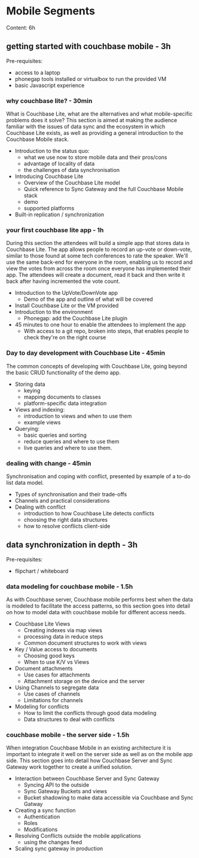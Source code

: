 Mobile Segments
===============

Content: 6h

getting started with couchbase mobile - 3h
------------------------------------------

Pre-requisites:

- access to a laptop
- phonegap tools installed or virtualbox to run the provided VM
- basic Javascript experience

### why couchbase lite? - 30min

What is Couchbase Lite, what are the alternatives and what mobile-specific
problems does it solve? This section is aimed at making the audience familiar
with the issues of data sync and the ecosystem in which Couchbase Lite exists,
as well as providing a general introduction to the Couchbase Mobile stack.

- Introduction to the status quo:
  - what we use now to store mobile data and their pros/cons
  - advantage of locality of data
  - the challenges of data synchronisation
- Introducing Couchbase Lite
  - Overview of the Couchbase Lite model
  - Quick reference to Sync Gateway and the full Couchbase Mobile stack
  - demo
  - supported platforms
- Built-in replication / synchronization

### your first couchbase lite app - 1h

During this section the attendees will build a simple app that stores data in
Couchbase Lite. The app allows people to record an up-vote or down-vote, similar
to those found at some tech conferences to rate the speaker. We'll use the same
back-end for everyone in the room, enabling us to record and view the votes from
across the room once everyone has implemented their app. The attendees will
create a document, read it back and then write it back after having incremented
the vote count.

- Introduction to the UpVote/DownVote app
  - Demo of the app and outline of what will be covered
- Install Couchbase Lite or the VM provided
- Introduction to the environment
  - Phonegap: add the Couchbase Lite plugin
- 45 minutes to one hour to enable the attendees to implement the app
  - With access to a git repo, broken into steps, that enables people to check
  they're on the right course


### Day to day development with Couchbase Lite - 45min

The common concepts of developing with Couchbase Lite, going beyond the basic
CRUD functionality of the demo app.

- Storing data
  - keying
  - mapping documents to classes
  - platform-specific data integration
- Views and indexing:
  - introduction to views and when to use them
  - example views
- Querying:
  - basic queries and sorting
  - reduce queries and where to use them
  - live queries and where to use them.

### dealing with change - 45min

Synchronisation and coping with conflict, presented by example of a to-do list
data model.

- Types of synchronisation and their trade-offs
- Channels and practical considerations
- Dealing with conflict
  - introduction to how Couchbase Lite detects conflicts
  - choosing the right data structures
  - how to resolve conflicts client-side


data synchronization in depth - 3h
----------------------------------

Pre-requisites:
- flipchart / whiteboard

### data modeling for couchbase mobile - 1.5h

As with Couchbase server, Couchbase mobile performs best when the data is
modeled to facilitate the access patterns, so this section goes into detail on
how to model data with couchbase mobile for different access needs.

- Couchbase Lite Views
  - Creating indexes via map views
  - processing data in reduce steps
  - Common document structures to work with views
- Key / Value access to documents
  - Choosing good keys
  - When to use K/V vs Views
- Document attachments
  - Use cases for attachments
  - Attachment storage on the device and the server
- Using Channels to segregate data
  - Use cases of channels
  - Limitations for channels
- Modeling for conflicts
  - How to limit the conflicts through good data modeling
  - Data structures to deal with conflicts

### couchbase mobile - the server side - 1.5h

When integration Couchbase Mobile in an existing architecture it is important to
integrate it well on the server side as well as on the mobile app side. This
section goes into detail how Couchbase Server and Sync Gateway work together to
create a unified solution.

- Interaction between Couchbase Server and Sync Gateway
  - Syncing API to the outside
  - Sync Gateway Buckets and views
  - Bucket shadowing to make data accessible via Couchbase and Sync Gatway
- Creating a sync function
  - Authentication
  - Roles
  - Modifications
- Resolving Conflicts outside the mobile applications
  - using the changes feed
- Scaling sync gateway in production


